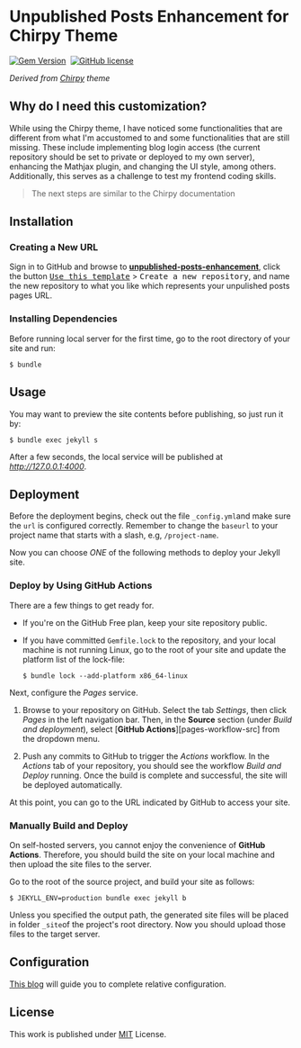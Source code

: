 # Unpublished Posts Enhancement for Chirpy Theme

[![Gem Version](https://img.shields.io/gem/v/jekyll-theme-chirpy-customized-upe)][gem]&nbsp;
[![GitHub license](https://img.shields.io/github/license/cotes2020/chirpy-starter.svg?color=blue)][mit]

*Derived from [Chirpy][chirpy] theme*

## Why do I need this customization?

While using the Chirpy theme, I have noticed some functionalities that are different from what I'm accustomed to and some functionalities that are still missing. These include implementing blog login access (the current repository should be set to private or deployed to my own server), enhancing the Mathjax plugin, and changing the UI style, among others. Additionally, this serves as a challenge to test my frontend coding skills.

> The next steps are similar to the Chirpy documentation

## Installation

### Creating a New URL

Sign in to GitHub and browse to [**unpublished-posts-enhancement**](https://github.com/Jo-CRuiSe/unpublished-posts-enhancement), click the button <kbd>[Use this template][use-template]</kbd> > <kbd>Create a new repository</kbd>, and name the new repository to what you like which represents your unpulished posts pages URL.

### Installing Dependencies

Before running local server for the first time, go to the root directory of your site and run:

```console
$ bundle
```

## Usage

You may want to preview the site contents before publishing, so just run it by:

```console
$ bundle exec jekyll s
```

After a few seconds, the local service will be published at _<http://127.0.0.1:4000>_.

## Deployment

Before the deployment begins, check out the file `_config.yml`and make sure the `url` is configured correctly. Remember to change the `baseurl` to your project name that starts with a slash, e.g, `/project-name`.

Now you can choose _ONE_ of the following methods to deploy your Jekyll site.

### Deploy by Using GitHub Actions

There are a few things to get ready for.

- If you're on the GitHub Free plan, keep your site repository public.
- If you have committed `Gemfile.lock` to the repository, and your local machine is not running Linux, go to the root of your site and update the platform list of the lock-file:

  ```console
  $ bundle lock --add-platform x86_64-linux
  ```

Next, configure the _Pages_ service.

1. Browse to your repository on GitHub. Select the tab _Settings_, then click _Pages_ in the left navigation bar. Then, in the **Source** section (under _Build and deployment_), select [**GitHub Actions**][pages-workflow-src] from the dropdown menu.  

2. Push any commits to GitHub to trigger the _Actions_ workflow. In the _Actions_ tab of your repository, you should see the workflow _Build and Deploy_ running. Once the build is complete and successful, the site will be deployed automatically.

At this point, you can go to the URL indicated by GitHub to access your site.

### Manually Build and Deploy

On self-hosted servers, you cannot enjoy the convenience of **GitHub Actions**. Therefore, you should build the site on your local machine and then upload the site files to the server.

Go to the root of the source project, and build your site as follows:

```console
$ JEKYLL_ENV=production bundle exec jekyll b
```

Unless you specified the output path, the generated site files will be placed in folder `_site`of the project's root directory. Now you should upload those files to the target server.

## Configuration

[This blog](https://jo-cruise.github.io/2024-02-06-HowToUseUPE) will guide you to complete relative configuration.


## License

This work is published under [MIT][mit] License.

[gem]: https://rubygems.org/gems/jekyll-theme-chirpy-customized-upe
[chirpy]: https://github.com/cotes2020/jekyll-theme-chirpy/
[use-template]: https://github.com/Jo-CRuiSe/unpublished-posts-enhancement/generate
[CD]: https://en.wikipedia.org/wiki/Continuous_deployment
[mit]: https://github.com/Jo-CRuiSe/jekyll-theme-chirpy-customized-upe/blob/master/LICENSE
